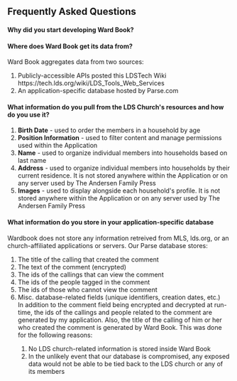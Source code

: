 <h2>Frequently Asked Questions</h2>

<h4>Why did you start developing Ward Book?</h4>

<h4>Where does Ward Book get its data from?</h4>
Ward Book aggregates data from two sources:
<ol>
<li>Publicly-accessible APIs posted this LDSTech Wiki https://tech.lds.org/wiki/LDS_Tools_Web_Services</li>
<li>An application-specific database hosted by Parse.com</li>
</ol>

<h4>What information do you pull from the LDS Church's resources and how do you use it?</h4>
<ol>
<li><b>Birth Date</b> - used to order the members in a household by age</li>
<li><b>Position Information</b> - used to filter content and manage permissions used within the Application</li>
<li><b>Name</b> - used to organize individual members into households based on last name</li>
<li><b>Address</b> - used to organize individual members into households by their current residence. It is not stored anywhere within the Application or on any server used by The Andersen Family Press</li>
<li><b>Images</b> - used to display alongside each household's profile. It is not stored anywhere within the Application or on any server used by The Andersen Family Press</li>
</ol>

<h4>What information do you store in your application-specific database</h4>
Wardbook does not store any information retreived from MLS, lds.org, or an church-affiliated applications or servers. Our Parse database stores:
<ol>
<li>The title of the calling that created the comment</li>
<li>The text of the comment (encrypted)</li>
<li>The ids of the callings that can view the comment</li>
<li>The ids of the people tagged in the comment</li>
<li>The ids of those who cannot view the comment</li>
<li>Misc. database-related fields (unique identifiers, creation dates, etc.)</li>
In addition to the comment field being encrypted and decrypted at run-time, the ids of the callings and people related to the comment are generated by my application. Also, the title of the calling of him or her who created the comment is generated by Ward Book. This was done for the following reasons:
<ol>
<li>No LDS church-related information is stored inside Ward Book</li>
<li>In the unlikely event that our database is compromised, any exposed data would not be able to be tied back to the LDS church or any of its members</li>
</ol>



